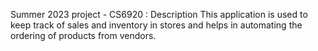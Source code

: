 Summer 2023 project - CS6920 : Description 
  This application is used to keep track of sales and inventory in stores and helps in automating the ordering of products from vendors.
